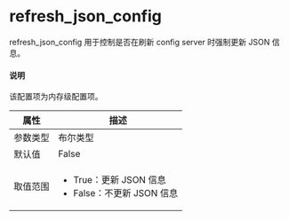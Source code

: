 # refresh_json_config

refresh_json_config 用于控制是否在刷新 config server 时强制更新 JSON 信息。

<main id="notice" type='explain'>
  <h4>说明</h4>
  <p>该配置项为内存级配置项。</p>
</main>

|  属性    | 描述     |
|----------|---------|
| 参数类型 |   布尔类型      |
| 默认值   | False     |
| 取值范围 | <ul><li>True：更新 JSON 信息</li><li>False：不更新 JSON 信息</li></ul>  |
